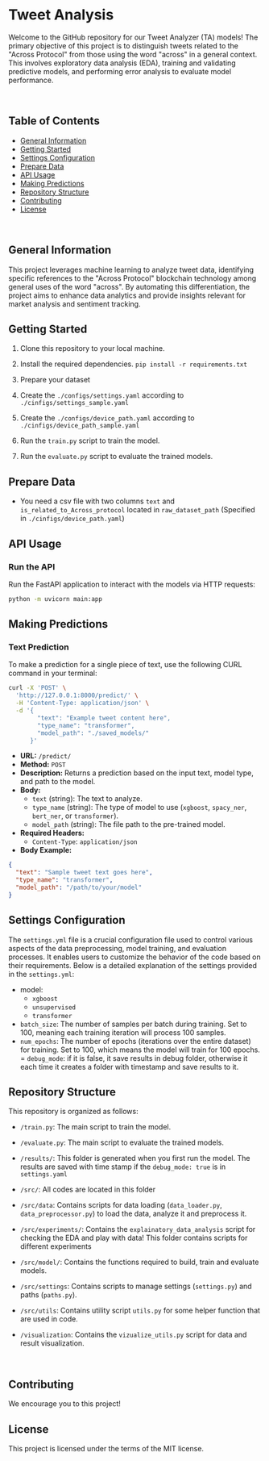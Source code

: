 # Tweet Analysis

Welcome to the GitHub repository for our Tweet Analyzer (TA) models! 
The primary objective of this project is to distinguish tweets related to the "Across Protocol" from those using the word "across" in a general context. This involves exploratory data analysis (EDA), training and validating predictive models, and performing error analysis to evaluate model performance.

<br/>

## Table of Contents
* [General Information](#general-information)
* [Getting Started](#getting-started)
* [Settings Configuration](#settings-configuration)
* [Prepare Data](#prepare-data)
* [API Usage](#api-usage)
* [Making Predictions](#making-prediction)
* [Repository Structure](#repository-structure)
* [Contributing](#contributing)
* [License](#license)
<br/>

## General Information
This project leverages machine learning to analyze tweet data, identifying specific references to the "Across Protocol" blockchain technology among general uses of the word "across". By automating this differentiation, the project aims to enhance data analytics and provide insights relevant for market analysis and sentiment tracking.

## Getting Started

1. Clone this repository to your local machine.

2. Install the required dependencies. `pip install -r requirements.txt`

3. Prepare your dataset

4. Create the `./configs/settings.yaml` according to `./cinfigs/settings_sample.yaml`

5. Create the `./configs/device_path.yaml` according to `./cinfigs/device_path_sample.yaml`

6. Run the `train.py` script to train the model.

7. Run the `evaluate.py` script to evaluate the trained models.


## Prepare Data
- You need a csv file with two columns `text` and `is_related_to_Across_protocol` located in `raw_dataset_path` (Specified in `./cinfigs/device_path.yaml`)

## API Usage
### Run the API
Run the FastAPI application to interact with the models via HTTP requests:
```bash
python -m uvicorn main:app
```
## Making Predictions

### Text Prediction

To make a prediction for a single piece of text, use the following CURL command in your terminal:

```bash
curl -X 'POST' \
  'http://127.0.0.1:8000/predict/' \
  -H 'Content-Type: application/json' \
  -d '{
        "text": "Example tweet content here",
        "type_name": "transformer",
        "model_path": "./saved_models/"
      }'
```

- **URL:** `/predict/`
- **Method:** `POST`
- **Description:** Returns a prediction based on the input text, model type, and path to the model.
- **Body:**
  - `text` (string): The text to analyze.
  - `type_name` (string): The type of model to use (`xgboost`, `spacy_ner`, `bert_ner`, or `transformer`).
  - `model_path` (string): The file path to the pre-trained model.
- **Required Headers:**
  - `Content-Type`: `application/json`
- **Body Example:**

```json
{
  "text": "Sample tweet text goes here",
  "type_name": "transformer",
  "model_path": "/path/to/your/model"
}
```


## Settings Configuration

The `settings.yml` file is a crucial configuration file used to control various aspects of the data preprocessing, model training, and evaluation processes. It enables users to customize the behavior of the code based on their requirements. Below is a detailed explanation of the settings provided in the `settings.yml`:


- model:
  - `xgboost`
  - `unsupervised`
  - `transformer`
- `batch_size`: The number of samples per batch during training. Set to 100, meaning each training iteration will process 100 samples.
- `num_epochs`: The number of epochs (iterations over the entire dataset) for training. Set to 100, which means the model will train for 100 epochs.
= `debug_mode`: if it is false, it save results in debug folder, otherwise it each time it creates a folder with timestamp and save results to it.


## Repository Structure
This repository is organized as follows:

- `/train.py`: The main script to train the model.

- `/evaluate.py`: The main script to evaluate the trained models.

- `/results/`: This folder is generated when you first run the model. The results are saved with time stamp if the `debug_mode: true` is in `settings.yaml`

- `/src/`: All codes are located in this folder

- `/src/data`: Contains scripts for data loading (`data_loader.py`, `data_preprocessor.py`) to load the data, analyze it and preprocess it.

- `/src/experiments/`: Contains the `explainatory_data_analysis` script for checking the EDA and play with data! This folder contains scripts for different experiments

- `/src/model/`: Contains the functions required to build, train and evaluate models.

- `/src/settings`: Contains scripts to manage settings (`settings.py`) and paths (`paths.py`).

- `/src/utils`: Contains utility script `utils.py` for some helper function that are used in code.

- `/visualization`: Contains the `vizualize_utils.py` script for data and result visualization.
<br/>



## Contributing

We encourage you to this project! 

## License

This project is licensed under the terms of the MIT license.